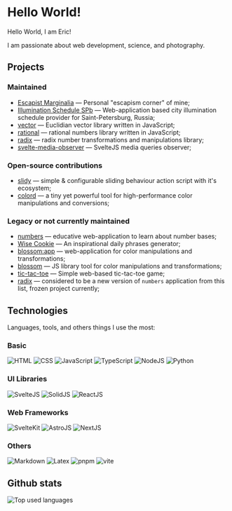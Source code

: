 # Hello World!

Hello World, I am Eric!

I am passionate about web development, science, and photography.

## Projects

### Maintained

- [Escapist Marginalia](https://escapist-marginalia.vercel.app/) — Personal "escapism corner" of mine;
- [Illumination Schedule SPb](https://illumination-schedule-spb.vercel.app/) — Web-application based city illumination schedule provider for Saint-Petersburg, Russia;
- [vector](https://github.com/EricRovell/vector) — Euclidian vector library written in JavaScript;
- [rational](https://github.com/EricRovell/rational) — rational numbers library written in JavaScript;
- [radix](https://github.com/EricRovell/radix) — radix number transformations and manipulations library;
- [svelte-media-observer](https://github.com/EricRovell/svelte-media-observer) — SvelteJS media queries observer;

### Open-source contributions

- [slidy](https://github.com/Valexr/Slidy) — simple & configurable sliding behaviour action script with it's ecosystem;
- [colord](https://github.com/omgovich/colord) — a tiny yet powerful tool for high-performance color manipulations and conversions;

### Legacy or not currently maintained

- [numbers](https://numbers-ruby.vercel.app/) — educative web-application to learn about number bases;
- [Wise Cookie](https://www.wisecookie.net/) — An inspirational daily phrases generator;
- [blossom:app](https://ericrovell.github.io/blossom-web/) — web-application for color manipulations and transformations;
- [blossom](https://github.com/EricRovell/blossom) — JS library tool for color manipulations and transformations;
- [tic-tac-toe](https://tic-tac-toe-weld-eight.vercel.app/) — Simple web-based tic-tac-toe game;
- [radix](https://radix.vercel.app/) — considered to be a new version of `numbers` application from this list, frozen project currently;

## Technologies

Languages, tools, and others things I use the most:

### Basic

<div>
	<img alt="HTML" src="https://img.shields.io/badge/html5-%23E34F26.svg?style=for-the-badge&logo=html5&logoColor=white" />
	<img alt="CSS" src="https://img.shields.io/badge/css3-%231572B6.svg?style=for-the-badge&logo=css3&logoColor=white" />
	<img alt="JavaScript" src="https://img.shields.io/badge/javascript-%23323330.svg?style=for-the-badge&logo=javascript&logoColor=%23F7DF1E" />
	<img alt="TypeScript" src="https://img.shields.io/badge/typescript-%23007ACC.svg?style=for-the-badge&logo=typescript&logoColor=white" />
	<img alt="NodeJS" src="https://img.shields.io/badge/Node.js-43853D?style=for-the-badge&logo=node.js&logoColor=white" />
  <img alt="Python" src="https://img.shields.io/badge/Python-14354C?style=for-the-badge&logo=python&logoColor=white" />
</div>

### UI Libraries

<div>
	<img alt="SvelteJS" src="https://img.shields.io/badge/Svelte-4A4A55?style=for-the-badge&logo=svelte&logoColor=FF3E00" />
	<img alt="SolidJS" src="https://img.shields.io/badge/SolidJS-2c4f7c?style=for-the-badge&logo=solid&logoColor=c8c9cb" />
	<img alt="ReactJS" src="https://img.shields.io/badge/React-20232A?style=for-the-badge&logo=react&logoColor=61DAFB" />
</div>

### Web Frameworks

<div>
	<img alt="SvelteKit" src="https://img.shields.io/badge/Svelte Kit-4A4A55?style=for-the-badge&logo=svelte&logoColor=FF3E00" />
	<img alt="AstroJS" src="https://img.shields.io/badge/Astro-143055?style=for-the-badge&logo=astro&logoColor=FF3E00" />
	<img alt="NextJS" src="https://img.shields.io/badge/Next-black?style=for-the-badge&logo=next.js&logoColor=white" />
</div>

### Others

<div>
	<img alt="Markdown" src="https://img.shields.io/badge/Markdown-000000?style=for-the-badge&logo=markdown&logoColor=white" />
	<img alt="Latex" src="https://img.shields.io/badge/latex-%23008080.svg?style=for-the-badge&logo=latex&logoColor=white" />
	<img alt="pnpm" src="https://img.shields.io/badge/pnpm-%234a4a4a.svg?style=for-the-badge&logo=pnpm&logoColor=f69220" />
	<img alt="vite" src="https://img.shields.io/badge/vite-%23646CFF.svg?style=for-the-badge&logo=vite&logoColor=white" />
</div>

## Github stats

<div>
	<img alt="Top used languages" src="https://github-readme-stats.vercel.app/api/top-langs/?username=ericrovell&layout=compact&theme=tokyonight" />
</div>